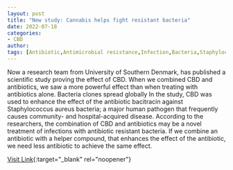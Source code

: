 ```yaml
---
layout: post
title: "New study: Cannabis helps fight resistant bacteria"
date: 2022-07-18
categories:
- CBD
author: 
tags: [Antibiotic,Antimicrobial resistance,Infection,Bacteria,Staphylococcus aureus,Pharmacology,Medical specialties,Microbiology,Clinical medicine,Infectious diseases,Health sciences,Medicine,Health,Health care,Organisms,Diseases and disorders,Public health,Life sciences,Antibiotics,Biology,Drugs,Medical treatments,Immunology]
---
```



Now a research team from University of Southern Denmark, has published a scientific study proving the effect of CBD. When we combined CBD and antibiotics, we saw a more powerful effect than when treating with antibiotics alone. Bacteria clones spread globally  In the study, CBD was used to enhance the effect of the antibiotic bacitracin against Staphylococcus aureus bacteria; a major human pathogen that frequently causes community- and hospital-acquired disease. According to the researchers, the combination of CBD and antibiotics may be a novel treatment of infections with antibiotic resistant bacteria. If we combine an antibiotic with a helper compound, that enhances the effect of the antibiotic, we need less antibiotic to achieve the same effect.

[Visit Link](https://www.eurekalert.org/news-releases/499431){:target="_blank" rel="noopener"}


